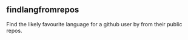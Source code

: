 ## findlangfromrepos

Find the likely favourite language for a github user by from their public repos.

